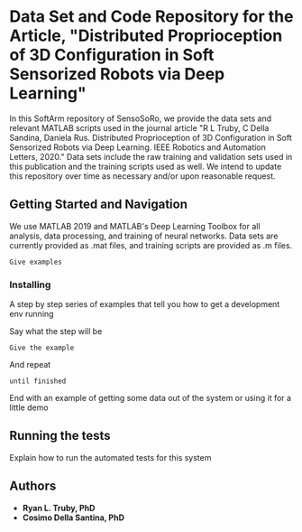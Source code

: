# Data Set and Code Repository for the Article, "Distributed Proprioception of 3D Configuration in Soft Sensorized Robots via Deep Learning"

In this SoftArm repository of SensoSoRo, we provide the data sets and relevant MATLAB scripts used in the journal article 
"R L Truby, C Della Sandina, Daniela Rus. Distributed Proprioception of 3D Configuration in Soft Sensorized Robots via Deep Learning. IEEE Robotics and Automation Letters, 2020." Data sets include the raw training and validation sets used in this publication and the training scripts used as well. We intend to update this repository over time as necessary and/or upon reasonable request.

## Getting Started and Navigation

We use MATLAB 2019 and MATLAB's Deep Learning Toolbox for all analysis, data processing, and training of neural networks. Data sets are currently provided as .mat files, and training scripts are provided as .m files.

```
Give examples
```

### Installing

A step by step series of examples that tell you how to get a development env running

Say what the step will be

```
Give the example
```

And repeat

```
until finished
```

End with an example of getting some data out of the system or using it for a little demo

## Running the tests

Explain how to run the automated tests for this system

## Authors

* **Ryan L. Truby, PhD** 
* **Cosimo Della Santina, PhD**



